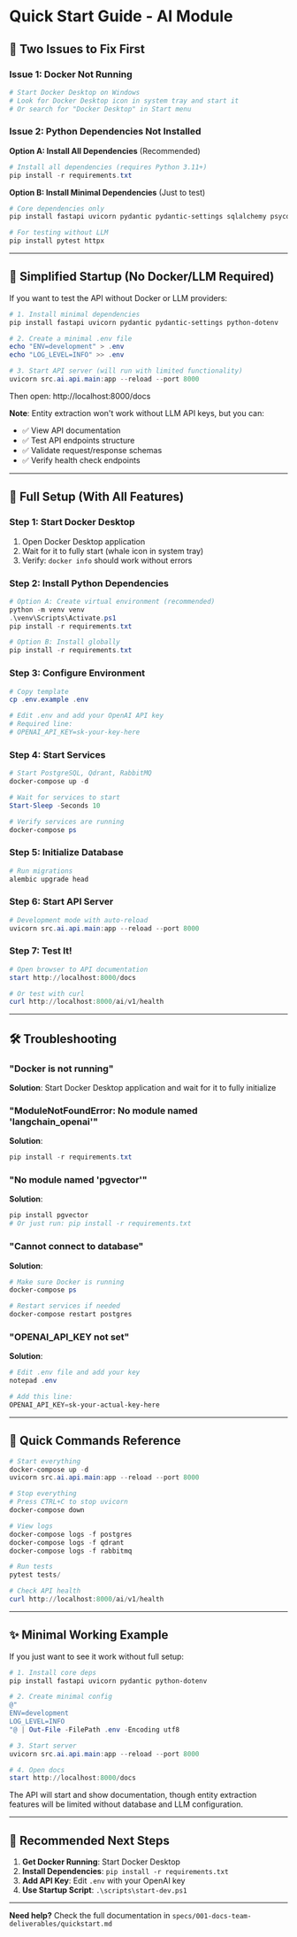 # Quick Start Guide - AI Module

## 🚦 **Two Issues to Fix First**

### **Issue 1: Docker Not Running**
```powershell
# Start Docker Desktop on Windows
# Look for Docker Desktop icon in system tray and start it
# Or search for "Docker Desktop" in Start menu
```

### **Issue 2: Python Dependencies Not Installed**

**Option A: Install All Dependencies** (Recommended)
```powershell
# Install all dependencies (requires Python 3.11+)
pip install -r requirements.txt
```

**Option B: Install Minimal Dependencies** (Just to test)
```powershell
# Core dependencies only
pip install fastapi uvicorn pydantic pydantic-settings sqlalchemy psycopg2-binary

# For testing without LLM
pip install pytest httpx
```

---

## 🚀 **Simplified Startup (No Docker/LLM Required)**

If you want to test the API without Docker or LLM providers:

```powershell
# 1. Install minimal dependencies
pip install fastapi uvicorn pydantic pydantic-settings python-dotenv

# 2. Create a minimal .env file
echo "ENV=development" > .env
echo "LOG_LEVEL=INFO" >> .env

# 3. Start API server (will run with limited functionality)
uvicorn src.ai.api.main:app --reload --port 8000
```

Then open: http://localhost:8000/docs

**Note**: Entity extraction won't work without LLM API keys, but you can:
- ✅ View API documentation
- ✅ Test API endpoints structure
- ✅ Validate request/response schemas
- ✅ Verify health check endpoints

---

## 🔧 **Full Setup (With All Features)**

### **Step 1: Start Docker Desktop**
1. Open Docker Desktop application
2. Wait for it to fully start (whale icon in system tray)
3. Verify: `docker info` should work without errors

### **Step 2: Install Python Dependencies**
```powershell
# Option A: Create virtual environment (recommended)
python -m venv venv
.\venv\Scripts\Activate.ps1
pip install -r requirements.txt

# Option B: Install globally
pip install -r requirements.txt
```

### **Step 3: Configure Environment**
```powershell
# Copy template
cp .env.example .env

# Edit .env and add your OpenAI API key
# Required line:
# OPENAI_API_KEY=sk-your-key-here
```

### **Step 4: Start Services**
```powershell
# Start PostgreSQL, Qdrant, RabbitMQ
docker-compose up -d

# Wait for services to start
Start-Sleep -Seconds 10

# Verify services are running
docker-compose ps
```

### **Step 5: Initialize Database**
```powershell
# Run migrations
alembic upgrade head
```

### **Step 6: Start API Server**
```powershell
# Development mode with auto-reload
uvicorn src.ai.api.main:app --reload --port 8000
```

### **Step 7: Test It!**
```powershell
# Open browser to API documentation
start http://localhost:8000/docs

# Or test with curl
curl http://localhost:8000/ai/v1/health
```

---

## 🛠️ **Troubleshooting**

### **"Docker is not running"**
**Solution**: Start Docker Desktop application and wait for it to fully initialize

### **"ModuleNotFoundError: No module named 'langchain_openai'"**
**Solution**: 
```powershell
pip install -r requirements.txt
```

### **"No module named 'pgvector'"**
**Solution**:
```powershell
pip install pgvector
# Or just run: pip install -r requirements.txt
```

### **"Cannot connect to database"**
**Solution**:
```powershell
# Make sure Docker is running
docker-compose ps

# Restart services if needed
docker-compose restart postgres
```

### **"OPENAI_API_KEY not set"**
**Solution**:
```powershell
# Edit .env file and add your key
notepad .env

# Add this line:
OPENAI_API_KEY=sk-your-actual-key-here
```

---

## 📝 **Quick Commands Reference**

```powershell
# Start everything
docker-compose up -d
uvicorn src.ai.api.main:app --reload --port 8000

# Stop everything
# Press CTRL+C to stop uvicorn
docker-compose down

# View logs
docker-compose logs -f postgres
docker-compose logs -f qdrant
docker-compose logs -f rabbitmq

# Run tests
pytest tests/

# Check API health
curl http://localhost:8000/ai/v1/health
```

---

## ✨ **Minimal Working Example**

If you just want to see it work without full setup:

```powershell
# 1. Install core deps
pip install fastapi uvicorn pydantic python-dotenv

# 2. Create minimal config
@"
ENV=development
LOG_LEVEL=INFO
"@ | Out-File -FilePath .env -Encoding utf8

# 3. Start server
uvicorn src.ai.api.main:app --reload --port 8000

# 4. Open docs
start http://localhost:8000/docs
```

The API will start and show documentation, though entity extraction features will be limited without database and LLM configuration.

---

## 🎯 **Recommended Next Steps**

1. **Get Docker Running**: Start Docker Desktop
2. **Install Dependencies**: `pip install -r requirements.txt`
3. **Add API Key**: Edit `.env` with your OpenAI key
4. **Use Startup Script**: `.\scripts\start-dev.ps1`

---

**Need help?** Check the full documentation in `specs/001-docs-team-deliverables/quickstart.md`

